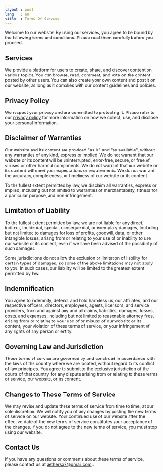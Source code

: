```yaml
---
layout : post
lang   : en
title  : Terms Of Service
---
```





Welcome to our website! By using our services, you agree to be bound by the following terms and conditions. Please read them carefully before you proceed.

## Services

We provide a platform for users to create, share, and discover content on various topics. You can browse, read, comment, and vote on the content posted by other users. You can also create your own content and post it on our website, as long as it complies with our content guidelines and policies.

## Privacy Policy

We respect your privacy and are committed to protecting it. Please refer to our [privacy policy](/policy) for more information on how we collect, use, and disclose your personal information.

## Disclaimer of Warranties

Our website and its content are provided "as is" and "as available", without any warranties of any kind, express or implied. We do not warrant that our website or its content will be uninterrupted, error-free, secure, or free of viruses or other harmful components. We do not warrant that our website or its content will meet your expectations or requirements. We do not warrant the accuracy, completeness, or timeliness of our website or its content.

To the fullest extent permitted by law, we disclaim all warranties, express or implied, including but not limited to warranties of merchantability, fitness for a particular purpose, and non-infringement.

## Limitation of Liability

To the fullest extent permitted by law, we are not liable for any direct, indirect, incidental, special, consequential, or exemplary damages, including but not limited to damages for loss of profits, goodwill, data, or other intangible losses, arising from or relating to your use of or inability to use our website or its content, even if we have been advised of the possibility of such damages.

Some jurisdictions do not allow the exclusion or limitation of liability for certain types of damages, so some of the above limitations may not apply to you. In such cases, our liability will be limited to the greatest extent permitted by law.

## Indemnification

You agree to indemnify, defend, and hold harmless us, our affiliates, and our respective officers, directors, employees, agents, licensors, and service providers, from and against any and all claims, liabilities, damages, losses, costs, and expenses, including but not limited to reasonable attorney fees, arising from or relating to your use of or misuse of our website or its content, your violation of these terms of service, or your infringement of any rights of any person or entity.

## Governing Law and Jurisdiction

These terms of service are governed by and construed in accordance with the laws of the country where we are located, without regard to its conflict of law principles. You agree to submit to the exclusive jurisdiction of the courts of that country, for any dispute arising from or relating to these terms of service, our website, or its content.

## Changes to These Terms of Service

We may revise and update these terms of service from time to time, at our sole discretion. We will notify you of any changes by posting the new terms of service on our website. Your continued use of our website after the effective date of the new terms of service constitutes your acceptance of the changes. If you do not agree to the new terms of service, you must stop using our website.

## Contact Us

If you have any questions or comments about these terms of service, please contact us at aethersx2@gmail.com..
